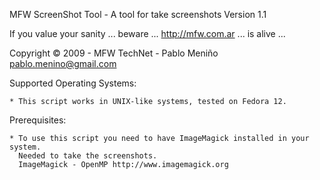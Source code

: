 MFW ScreenShot Tool - A tool for take screenshots
Version 1.1

If you value your sanity ... beware ... http://mfw.com.ar ... is alive ...

Copyright © 2009 - MFW TechNet - Pablo Meniño <pablo.menino@gmail.com>

Supported Operating Systems:

    * This script works in UNIX-like systems, tested on Fedora 12.

Prerequisites:

    * To use this script you need to have ImageMagick installed in your system.
      Needed to take the screenshots.
      ImageMagick - OpenMP http://www.imagemagick.org

